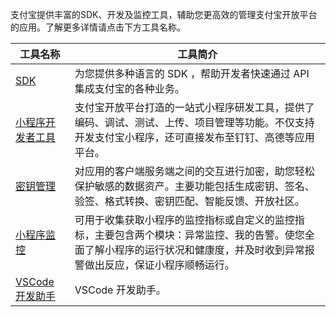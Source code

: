 支付宝提供丰富的SDK、开发及监控工具，辅助您更高效的管理支付宝开放平台的应用。了解更多详情请点击下方工具名称。

| **工具名称** | **工具简介** |
| --- | --- |
| [SDK](https://opendocs.alipay.com/mini/02bzsn) | 为您提供多种语言的 SDK ，帮助开发者快速通过 API 集成支付宝的各种业务。 |
| [小程序开发者工具](https://opendocs.alipay.com/mini/ide/overview) | 支付宝开放平台打造的一站式小程序研发工具，提供了编码、调试、测试、上传、项目管理等功能。不仅支持开发支付宝小程序，还可直接发布至钉钉、高德等应用平台。 |
| [密钥管理](https://opendocs.alipay.com/mini/02c7i5) | 对应用的客户端服务端之间的交互进行加密，助您轻松保护敏感的数据资产。主要功能包括生成密钥、签名、验签、格式转换、密钥匹配、智能反馈、开放社区。 |
| [小程序监控](https://opendocs.alipay.com/mini/02c7i4) | 可用于收集获取小程序的监控指标或自定义的监控指标，主要包含两个模块：异常监控、我的告警。使您全面了解小程序的运行状况和健康度，并及时收到异常报警做出反应，保证小程序顺畅运行。 |
| [VSCode 开发助手](https://opendocs.alipay.com/mini/miniu/vscode-extension) | VSCode 开发助手。 |


